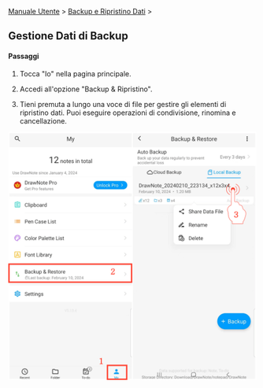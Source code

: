 [Manuale Utente](/dragonnest/drawnote/manual/en) > [Backup e Ripristino Dati](/dragonnest/drawnote/manual/en/data_backup_and_recovery) >

Gestione Dati di Backup
---
#### Passaggi

1. Tocca "Io" nella pagina principale.

2. Accedi all'opzione "Backup & Ripristino".

3. Tieni premuta a lungo una voce di file per gestire gli elementi di ripristino dati. Puoi eseguire operazioni di condivisione, rinomina e cancellazione.

![Gestione Dati di Backup](imgs/manage_backup_data.png)